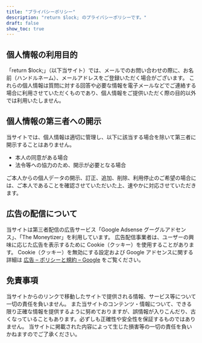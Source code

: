 ```yaml
---
title: "プライバシーポリシー"
description: "return $lock; のプライバシーポリシーです。"
draft: false
show_toc: true
---
```


## 個人情報の利用目的

「return $lock;」（以下当サイト）では、メールでのお問い合わせの際に、お名前（ハンドルネーム）、メールアドレスをご登録いただく場合がございます。
これらの個人情報は質問に対する回答や必要な情報を電子メールなどでご連絡する場合に利用させていただくものであり、個人情報をご提供いただく際の目的以外では利用いたしません。

## 個人情報の第三者への開示

当サイトでは、個人情報は適切に管理し、以下に該当する場合を除いて第三者に開示することはありません。

- 本人の同意がある場合
- 法令等への協力のため、開示が必要となる場合

ご本人からの個人データの開示、訂正、追加、削除、利用停止のご希望の場合には、ご本人であることを確認させていただいた上、速やかに対応させていただきます。

## 広告の配信について

当サイトは第三者配信の広告サービス「Google Adsense
グーグルアドセンス」、「The Moneytizer」を利用しています。
広告配信事業者は、ユーザーの興味に応じた広告を表示するために Cookie（クッキー）を使用することがあります。
Cookie（クッキー）を無効にする設定および Google アドセンスに関する詳細は
[広告 – ポリシーと規約 – Google](https://policies.google.com/technologies/ads?hl=ja)
をご覧ください。

## 免責事項

当サイトからのリンクで移動したサイトで提供される情報、サービス等について一切の責任を負いません。
また当サイトのコンテンツ・情報について、できる限り正確な情報を提供するように努めておりますが、誤情報が入りこんだり、古くなっていることもあります。必ずしも正確性や安全性を保証するものではありません。
当サイトに掲載された内容によって生じた損害等の一切の責任を負いかねますのでご了承ください。
